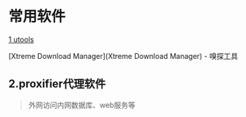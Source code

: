 # 常用软件

[1 utools](https://u.tools/)

[Xtreme Download Manager](Xtreme Download Manager) - 嗅探工具



## 2.proxifier代理软件

> 外网访问内网数据库、web服务等